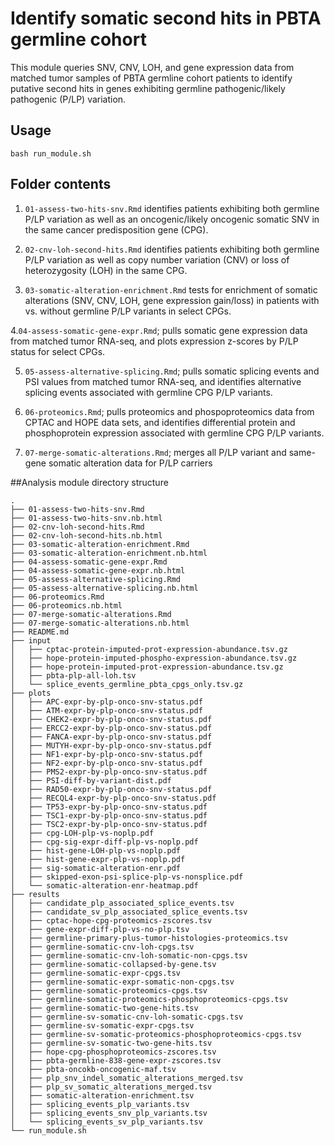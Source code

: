 # Identify somatic second hits in PBTA germline cohort

This module queries SNV, CNV, LOH, and gene expression data from matched tumor samples of PBTA germline cohort patients to identify putative second hits in genes exhibiting germline pathogenic/likely pathogenic (P/LP) variation. 

## Usage

`bash run_module.sh`

## Folder contents

1. `01-assess-two-hits-snv.Rmd` identifies patients exhibiting both germline P/LP variation as well as an oncogenic/likely oncogenic somatic SNV in the same cancer predisposition gene (CPG). 

2. `02-cnv-loh-second-hits.Rmd` identifies patients exhibiting both germline P/LP variation as well as copy number variation (CNV) or loss of heterozygosity (LOH) in the same CPG. 

3. `03-somatic-alteration-enrichment.Rmd` tests for enrichment of somatic alterations (SNV, CNV, LOH, gene expression gain/loss) in patients with vs. without germline P/LP variants in select CPGs. 

4.`04-assess-somatic-gene-expr.Rmd`; pulls somatic gene expression data from matched tumor RNA-seq, and plots expression z-scores by P/LP status for select CPGs. 

5. `05-assess-alternative-splicing.Rmd`; pulls somatic splicing events and PSI values from matched tumor RNA-seq, and identifies alternative splicing events associated with germline CPG P/LP variants. 

6. `06-proteomics.Rmd`; pulls proteomics and phospoproteomics data from CPTAC and HOPE data sets, and identifies differential protein and phosphoprotein expression associated with germline CPG P/LP variants.

7. `07-merge-somatic-alterations.Rmd`; merges all P/LP variant and same-gene somatic alteration data for P/LP carriers

##Analysis module directory structure

```
.
├── 01-assess-two-hits-snv.Rmd
├── 01-assess-two-hits-snv.nb.html
├── 02-cnv-loh-second-hits.Rmd
├── 02-cnv-loh-second-hits.nb.html
├── 03-somatic-alteration-enrichment.Rmd
├── 03-somatic-alteration-enrichment.nb.html
├── 04-assess-somatic-gene-expr.Rmd
├── 04-assess-somatic-gene-expr.nb.html
├── 05-assess-alternative-splicing.Rmd
├── 05-assess-alternative-splicing.nb.html
├── 06-proteomics.Rmd
├── 06-proteomics.nb.html
├── 07-merge-somatic-alterations.Rmd
├── 07-merge-somatic-alterations.nb.html
├── README.md
├── input
│   ├── cptac-protein-imputed-prot-expression-abundance.tsv.gz
│   ├── hope-protein-imputed-phospho-expression-abundance.tsv.gz
│   ├── hope-protein-imputed-prot-expression-abundance.tsv.gz
│   ├── pbta-plp-all-loh.tsv
│   └── splice_events_germline_pbta_cpgs_only.tsv.gz
├── plots
│   ├── APC-expr-by-plp-onco-snv-status.pdf
│   ├── ATM-expr-by-plp-onco-snv-status.pdf
│   ├── CHEK2-expr-by-plp-onco-snv-status.pdf
│   ├── ERCC2-expr-by-plp-onco-snv-status.pdf
│   ├── FANCA-expr-by-plp-onco-snv-status.pdf
│   ├── MUTYH-expr-by-plp-onco-snv-status.pdf
│   ├── NF1-expr-by-plp-onco-snv-status.pdf
│   ├── NF2-expr-by-plp-onco-snv-status.pdf
│   ├── PMS2-expr-by-plp-onco-snv-status.pdf
│   ├── PSI-diff-by-variant-dist.pdf
│   ├── RAD50-expr-by-plp-onco-snv-status.pdf
│   ├── RECQL4-expr-by-plp-onco-snv-status.pdf
│   ├── TP53-expr-by-plp-onco-snv-status.pdf
│   ├── TSC1-expr-by-plp-onco-snv-status.pdf
│   ├── TSC2-expr-by-plp-onco-snv-status.pdf
│   ├── cpg-LOH-plp-vs-noplp.pdf
│   ├── cpg-sig-expr-diff-plp-vs-noplp.pdf
│   ├── hist-gene-LOH-plp-vs-noplp.pdf
│   ├── hist-gene-expr-plp-vs-noplp.pdf
│   ├── sig-somatic-alteration-enr.pdf
│   ├── skipped-exon-psi-splice-plp-vs-nonsplice.pdf
│   └── somatic-alteration-enr-heatmap.pdf
├── results
│   ├── candidate_plp_associated_splice_events.tsv
│   ├── candidate_sv_plp_associated_splice_events.tsv
│   ├── cptac-hope-cpg-proteomics-zscores.tsv
│   ├── gene-expr-diff-plp-vs-no-plp.tsv
│   ├── germline-primary-plus-tumor-histologies-proteomics.tsv
│   ├── germline-somatic-cnv-loh-cpgs.tsv
│   ├── germline-somatic-cnv-loh-somatic-non-cpgs.tsv
│   ├── germline-somatic-collapsed-by-gene.tsv
│   ├── germline-somatic-expr-cpgs.tsv
│   ├── germline-somatic-expr-somatic-non-cpgs.tsv
│   ├── germline-somatic-proteomics-cpgs.tsv
│   ├── germline-somatic-proteomics-phosphoproteomics-cpgs.tsv
│   ├── germline-somatic-two-gene-hits.tsv
│   ├── germline-sv-somatic-cnv-loh-somatic-cpgs.tsv
│   ├── germline-sv-somatic-expr-cpgs.tsv
│   ├── germline-sv-somatic-proteomics-phosphoproteomics-cpgs.tsv
│   ├── germline-sv-somatic-two-gene-hits.tsv
│   ├── hope-cpg-phosphoproteomics-zscores.tsv
│   ├── pbta-germline-838-gene-expr-zscores.tsv
│   ├── pbta-oncokb-oncogenic-maf.tsv
│   ├── plp_snv_indel_somatic_alterations_merged.tsv
│   ├── plp_sv_somatic_alterations_merged.tsv
│   ├── somatic-alteration-enrichment.tsv
│   ├── splicing_events_plp_variants.tsv
│   ├── splicing_events_snv_plp_variants.tsv
│   └── splicing_events_sv_plp_variants.tsv
└── run_module.sh
```
